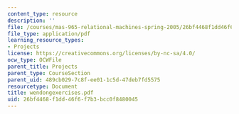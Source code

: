 ```yaml
---
content_type: resource
description: ''
file: /courses/mas-965-relational-machines-spring-2005/26bf4468f1dd46f6f7b3bcc0f8480045_wendongexercises.pdf
file_type: application/pdf
learning_resource_types:
- Projects
license: https://creativecommons.org/licenses/by-nc-sa/4.0/
ocw_type: OCWFile
parent_title: Projects
parent_type: CourseSection
parent_uid: 489cb029-7c8f-ee01-1c5d-47deb7fd5575
resourcetype: Document
title: wendongexercises.pdf
uid: 26bf4468-f1dd-46f6-f7b3-bcc0f8480045
---
```

